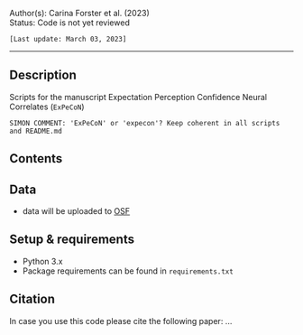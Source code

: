 Author(s): Carina Forster et al. (2023) <br>
Status: Code is not yet reviewed

`[Last update: March 03, 2023]`
***

## Description
Scripts for the manuscript Expectation Perception Confidence Neural Correlates (`ExPeCoN`)

`SIMON COMMENT: 'ExPeCoN' or 'expecon'? Keep coherent in all scripts and README.md`

## Contents

## Data
* data will be uploaded to [OSF](https://osf.io)

## Setup & requirements 
* Python 3.x 
* Package requirements can be found in `requirements.txt`

## Citation
In case you use this code please cite the following paper:
...
